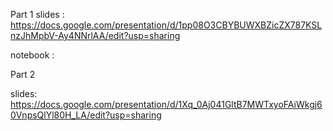 
Part 1 
slides : https://docs.google.com/presentation/d/1pp08O3CBYBUWXBZicZX787KSLnzJhMpbV-Ay4NNrlAA/edit?usp=sharing

notebook : 


Part 2 

slides: https://docs.google.com/presentation/d/1Xq_0Aj041GltB7MWTxyoFAiWkgj60VnpsQlYl80H_LA/edit?usp=sharing
